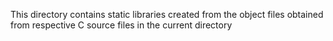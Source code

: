 This directory contains static libraries created from the object files
obtained from respective C source files in the current directory
